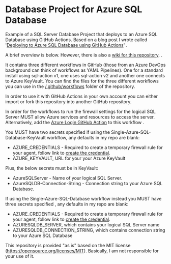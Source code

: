 # Database Project for Azure SQL Database

Example of a SQL Server Database Project that deploys to an Azure SQL Database using GitHub Actions. Based on a blog post I wrote called '[Deploying to Azure SQL Database using GitHub Actions](https://bit.ly/31PUTMV)' .

A brief overview is below. However, there is also a [wiki for this repository](https://github.com/kevchant/GitHub-AzureSQLDatabase/wiki). .

It contains three different workflows in GitHub (those from an Azure DevOps background can think of workflows as YAML Pipelines). One for a standard install using sql-action v1, one uses sql-action v2 and another one connects to Azure KeyVault. You can find the files for the three different workflows you can use in the [/.github/workflows](https://github.com/kevchant/GitHub-AzureSQLDatabase/tree/main/.github/workflows) folder of the repository.

In order to use it with GitHub Actions in your own account you can either import or fork this repository into another GitHub repository.

In order for the workflows to run the firewall settings for the logical SQL Server MUST allow Azure services and resources to access the server. Alternatively, add the [Azure Login GitHub Action](https://github.com/marketplace/actions/azure-login) to this workflow .

You MUST have two secrets specified if using the Single-Azure-SQL-Database-KeyVault workflow, any defaults in my repo are blank:

- AZURE_CREDENTIALS - Required to create a temporary firewall rule for your agent, follow link to [create the credential](https://bit.ly/3Mn5a53). 
- AZURE_KEYVAULT, URL for your your Azure KeyVault

Plus, the below secrets must be in KeyVault:

- AzureSQLServer - Name of your logical SQL Server. 
- AzureSQLDB-Connection-String - Connection string to your Azure SQL Database.

If using the Single-Azure-SQL-Database workflow instead you MUST have three secrets specified , any defaults in my repo are blank:

- AZURE_CREDENTIALS - Required to create a temporary firewall rule for your agent, follow link to [create the credential](https://bit.ly/3Mn5a53). 
- AZURESQLDB_SERVER, which contains your logical SQL Server name
- AZURESQLDB_CONNECTION_STRING, which contains connection string to your Azure SQL Database

This repository is provided "as is" based on the MIT license (https://opensource.org/licenses/MIT). Basically, I am not responsible for your use of it.

